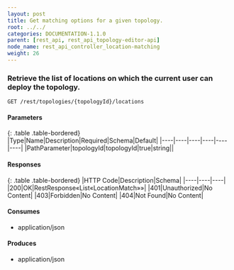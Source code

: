 ```yaml
---
layout: post
title: Get matching options for a given topology.
root: ../../
categories: DOCUMENTATION-1.1.0
parent: [rest_api, rest_api_topology-editor-api]
node_name: rest_api_controller_location-matching
weight: 26
---
```


### Retrieve the list of locations on which the current user can deploy the topology.
```
GET /rest/topologies/{topologyId}/locations
```

#### Parameters

{: .table .table-bordered}
|Type|Name|Description|Required|Schema|Default|
|----|----|----|----|----|----|
|PathParameter|topologyId|topologyId|true|string||


#### Responses

{: .table .table-bordered}
|HTTP Code|Description|Schema|
|----|----|----|
|200|OK|RestResponse«List«LocationMatch»»|
|401|Unauthorized|No Content|
|403|Forbidden|No Content|
|404|Not Found|No Content|


#### Consumes

* application/json

#### Produces

* application/json

